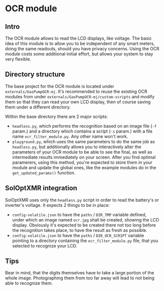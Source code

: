 # OCR module

## Intro
The OCR module allows to read the LCD displays, like voltage. The basic idea of this module is to allow you to be independent of any smart meters, doing the same readouts, should you have privacy concerns. 
Using the OCR module costs some additional initial effort, but allows your system to stay very flexible.

## Directory structure
The base project for the OCR module is located under `externals/GasPumpOCR-mj`. 
It's recommended to reuse the existing OCR modules from under `externals/GasPumpOCR-mj/custom-scripts` and modify them so that they can read your own LCD display, then of course saving them under a different directory.

Within the base directory there are 2 major scripts:
- `headless.py`, which performs the recognition based on an image file (`-f` param.) and a directory which contains a script (`-s` param.) with a file name `ocr_filter_module.py`. Any other name won't work.
- `playground.py`, which uses the same parameters to do the same job as `headless.py`, but additionally allows you to interactively alter the parameters of your OCR module to be able to see the final, as well as intermediate results immediately on your screen. After you find optimal paramerers, using this method, you're expected to store them in your module and update the global ones, like the example modules do in the `get_updated_params()` function.

## SolOptXMR integration
SolOptXMR uses only the `headless.py` script in order to read the battery's or inverter's voltage. It expects 2 things to be in place:
- `config-volatile.json` to have the `paths` / `DIR_TMP` variable defined, under which an image named `ocr.jpg` shall be created, showing the LCD display. Obviously it's expected to be created there not too long before the recognition takes place, to have the result as fresh as possible.
- `config-volatile.json` to have the `paths` / `DIR_OCR_SCRIPT` variable pointing to a directory containing the `ocr_filter_module.py` file, that you selected to recognize your LCD.

## Tips
Bear in mind, that the digits themselves have to take a large portion of the whole image. Photographing them from too far away will lead to not being able to recognize them.
